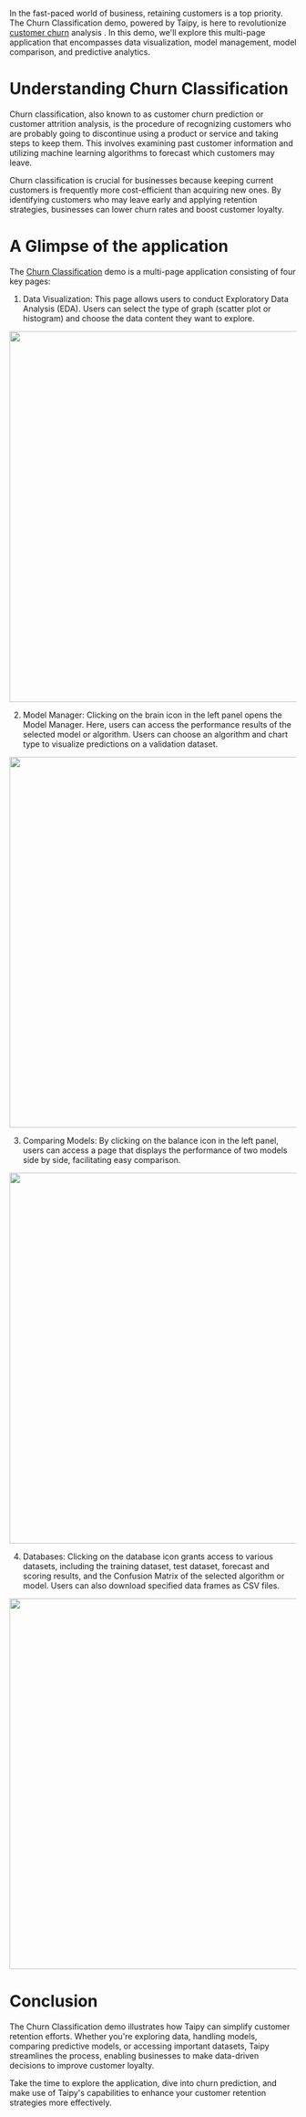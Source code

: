 In the fast-paced world of business, retaining customers is a top priority. The Churn 
Classification demo, powered by Taipy, is here to revolutionize 
[customer churn](https://en.wikipedia.org/wiki/Customer_attrition) analysis . In this demo,
we'll explore this multi-page application that encompasses data visualization, model management, 
model comparison, and predictive analytics.


# Understanding Churn Classification
Churn classification, also known to as customer churn prediction or customer attrition analysis, 
is the procedure of recognizing customers who are probably going to discontinue using a product 
or service and taking steps to keep them. This involves examining past customer information 
and utilizing machine learning algorithms to forecast which customers may leave.

Churn classification is crucial for businesses because keeping current customers is frequently more cost-efficient 
than acquiring new ones. By identifying customers who may leave early and applying retention strategies, 
businesses can lower churn rates and boost customer loyalty.

# A Glimpse of the application

The [Churn Classification](https://churn-classification.taipy.cloud/) demo is a multi-page 
application consisting of four key pages:

1. Data Visualization: 
    This page allows users to conduct Exploratory Data Analysis (EDA). Users can select the type 
    of graph (scatter plot or histogram) and choose the data content they want to explore.
   
<img src=https://github.com/Avaiga/taipy-doc/assets/31435778/cc9e8e8b-851a-4514-8bba-774c032c78a5 width="650">

2. Model Manager: 
    Clicking on the brain icon in the left panel opens the Model Manager. Here, users can access 
    the performance results of the selected model or algorithm. Users can choose an algorithm 
    and chart type to visualize predictions on a validation dataset.

<img src=https://github.com/Avaiga/taipy-doc/assets/31435778/7c011ca4-d739-47d5-8daa-784d357b7f33 width="650">

3. Comparing Models: 
    By clicking on the balance icon in the left panel, users can access a page that displays the 
    performance of two models side by side, facilitating easy comparison.

<img src=https://github.com/Avaiga/taipy-doc/assets/31435778/141f46c7-607a-4c5e-8d50-55de88acbb46 width="650">

4. Databases: 
    Clicking on the database icon grants access to various datasets, including the training 
    dataset, test dataset, forecast and scoring results, and the Confusion Matrix of the selected 
    algorithm or model. Users can also download specified data frames as CSV files.

<img src=https://github.com/Avaiga/taipy-doc/assets/31435778/ec4c7be5-810d-4b7c-8960-933970223d69 width="650">


# Conclusion

The Churn Classification demo illustrates how Taipy can simplify customer retention efforts. 
Whether you're exploring data, handling models, comparing predictive models, 
or accessing important datasets, Taipy streamlines the process, enabling businesses 
to make data-driven decisions to improve customer loyalty.

Take the time to explore the application, dive into churn prediction, and make use of Taipy's capabilities 
to enhance your customer retention strategies more effectively.
